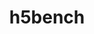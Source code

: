 ---
title: "h5bench"
layout: cache
categories: [package, develop-2024-01-28]
meta: {"versions": ["1.4"], "compilers": ["cce@=15.0.1", "gcc@=10.3.0", "gcc@=11.4.0", "gcc@=9.4.0", "oneapi@=2024.0.0"], "oss": ["rhel8", "sle_hpc15", "ubuntu20.04", "ubuntu22.04"], "platforms": ["linux"], "targets": ["neoverse_v1", "neoverse_v2", "ppc64le", "x86_64_v3", "x86_64_v4", "zen4"], "stacks": ["e4s", "e4s-cray-rhel", "e4s-cray-sles", "e4s-neoverse-v2", "e4s-neoverse_v1", "e4s-oneapi", "e4s-power", "root"], "num_specs": 7, "num_specs_by_stack": {"root": 7, "e4s-cray-rhel": 1, "e4s-cray-sles": 1, "e4s-neoverse_v1": 1, "e4s-power": 1, "e4s": 1, "e4s-neoverse-v2": 1, "e4s-oneapi": 1}}
spec_details: [{"hash": "botqj5jw2trpzcqeomjl6n5gmfkvnrvn", "compiler": "cce@=15.0.1", "versions": ["1.4"], "os": "rhel8", "platform": "linux", "target": "zen4", "variants": ["~all", "~amrex", "~async", "build_system=cmake", "build_type=Release", "~e3sm", "~exerciser", "generator=make", "~ipo", "~metadata", "~openpmd"], "stacks": ["root", "e4s-cray-rhel"], "size": "-", "tarball": "https://binaries.spack.io/develop-2024-01-28/build_cache/linux-rhel8-zen4/cce-15.0.1/h5bench-1.4/linux-rhel8-zen4-cce-15.0.1-h5bench-1.4-botqj5jw2trpzcqeomjl6n5gmfkvnrvn.spack"}, {"hash": "6iiejhs63gzjty7hv2zx4beid5bo73qz", "compiler": "gcc@=10.3.0", "versions": ["1.4"], "os": "sle_hpc15", "platform": "linux", "target": "x86_64_v4", "variants": ["~all", "~amrex", "~async", "build_system=cmake", "build_type=Release", "~e3sm", "~exerciser", "generator=make", "~ipo", "~metadata", "~openpmd"], "stacks": ["root", "e4s-cray-sles"], "size": "-", "tarball": "https://binaries.spack.io/develop-2024-01-28/build_cache/linux-sle_hpc15-x86_64_v4/gcc-10.3.0/h5bench-1.4/linux-sle_hpc15-x86_64_v4-gcc-10.3.0-h5bench-1.4-6iiejhs63gzjty7hv2zx4beid5bo73qz.spack"}, {"hash": "b7jtrpgem5wc5fhvxg4cfwzaxbh5jk3w", "compiler": "gcc@=11.4.0", "versions": ["1.4"], "os": "ubuntu20.04", "platform": "linux", "target": "neoverse_v1", "variants": ["~all", "~amrex", "~async", "build_system=cmake", "build_type=Release", "~e3sm", "~exerciser", "generator=make", "~ipo", "~metadata", "~openpmd"], "stacks": ["root", "e4s-neoverse_v1"], "size": "-", "tarball": "https://binaries.spack.io/develop-2024-01-28/build_cache/linux-ubuntu20.04-neoverse_v1/gcc-11.4.0/h5bench-1.4/linux-ubuntu20.04-neoverse_v1-gcc-11.4.0-h5bench-1.4-b7jtrpgem5wc5fhvxg4cfwzaxbh5jk3w.spack"}, {"hash": "4ygr4okkbrpt5wgca57jt5tyic24hsyd", "compiler": "gcc@=9.4.0", "versions": ["1.4"], "os": "ubuntu20.04", "platform": "linux", "target": "ppc64le", "variants": ["~all", "~amrex", "~async", "build_system=cmake", "build_type=Release", "~e3sm", "~exerciser", "generator=make", "~ipo", "~metadata", "~openpmd"], "stacks": ["root", "e4s-power"], "size": "-", "tarball": "https://binaries.spack.io/develop-2024-01-28/build_cache/linux-ubuntu20.04-ppc64le/gcc-9.4.0/h5bench-1.4/linux-ubuntu20.04-ppc64le-gcc-9.4.0-h5bench-1.4-4ygr4okkbrpt5wgca57jt5tyic24hsyd.spack"}, {"hash": "aq3ejotgpwaeny5vizpqbn7j3zdqgzji", "compiler": "gcc@=11.4.0", "versions": ["1.4"], "os": "ubuntu20.04", "platform": "linux", "target": "x86_64_v3", "variants": ["~all", "~amrex", "~async", "build_system=cmake", "build_type=Release", "~e3sm", "~exerciser", "generator=make", "~ipo", "~metadata", "~openpmd"], "stacks": ["e4s", "root"], "size": "-", "tarball": "https://binaries.spack.io/develop-2024-01-28/build_cache/linux-ubuntu20.04-x86_64_v3/gcc-11.4.0/h5bench-1.4/linux-ubuntu20.04-x86_64_v3-gcc-11.4.0-h5bench-1.4-aq3ejotgpwaeny5vizpqbn7j3zdqgzji.spack"}, {"hash": "r5bawggp2l65oakiqpcqq5ecyk4pbf5a", "compiler": "gcc@=11.4.0", "versions": ["1.4"], "os": "ubuntu22.04", "platform": "linux", "target": "neoverse_v2", "variants": ["~all", "~amrex", "~async", "build_system=cmake", "build_type=Release", "~e3sm", "~exerciser", "generator=make", "~ipo", "~metadata", "~openpmd"], "stacks": ["e4s-neoverse-v2", "root"], "size": "-", "tarball": "https://binaries.spack.io/develop-2024-01-28/build_cache/linux-ubuntu22.04-neoverse_v2/gcc-11.4.0/h5bench-1.4/linux-ubuntu22.04-neoverse_v2-gcc-11.4.0-h5bench-1.4-r5bawggp2l65oakiqpcqq5ecyk4pbf5a.spack"}, {"hash": "ynbzylz6euw4axrpkycokgauyyh3juea", "compiler": "oneapi@=2024.0.0", "versions": ["1.4"], "os": "ubuntu22.04", "platform": "linux", "target": "x86_64_v3", "variants": ["~all", "~amrex", "~async", "build_system=cmake", "build_type=Release", "~e3sm", "~exerciser", "generator=make", "~ipo", "~metadata", "~openpmd"], "stacks": ["root", "e4s-oneapi"], "size": "-", "tarball": "https://binaries.spack.io/develop-2024-01-28/build_cache/linux-ubuntu22.04-x86_64_v3/oneapi-2024.0.0/h5bench-1.4/linux-ubuntu22.04-x86_64_v3-oneapi-2024.0.0-h5bench-1.4-ynbzylz6euw4axrpkycokgauyyh3juea.spack"}]
---